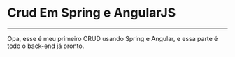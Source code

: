 # Crud Em Spring e AngularJS
<hr>
Opa, esse é meu primeiro CRUD usando Spring e Angular, e essa parte é todo o back-end já pronto.
